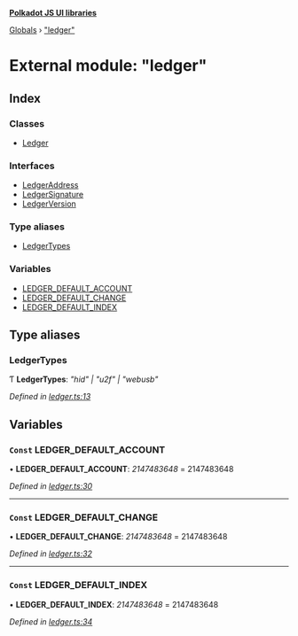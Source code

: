 **[Polkadot JS UI libraries](../README.md)**

[Globals](../globals.md) › [&quot;ledger&quot;](_ledger_.md)

# External module: "ledger"

## Index

### Classes

* [Ledger](../classes/_ledger_.ledger.md)

### Interfaces

* [LedgerAddress](../interfaces/_ledger_.ledgeraddress.md)
* [LedgerSignature](../interfaces/_ledger_.ledgersignature.md)
* [LedgerVersion](../interfaces/_ledger_.ledgerversion.md)

### Type aliases

* [LedgerTypes](_ledger_.md#ledgertypes)

### Variables

* [LEDGER_DEFAULT_ACCOUNT](_ledger_.md#const-ledger_default_account)
* [LEDGER_DEFAULT_CHANGE](_ledger_.md#const-ledger_default_change)
* [LEDGER_DEFAULT_INDEX](_ledger_.md#const-ledger_default_index)

## Type aliases

###  LedgerTypes

Ƭ **LedgerTypes**: *"hid" | "u2f" | "webusb"*

*Defined in [ledger.ts:13](https://github.com/polkadot-js/ui/blob/6fce4b7/packages/ui-keyring/src/ledger.ts#L13)*

## Variables

### `Const` LEDGER_DEFAULT_ACCOUNT

• **LEDGER_DEFAULT_ACCOUNT**: *2147483648* = 2147483648

*Defined in [ledger.ts:30](https://github.com/polkadot-js/ui/blob/6fce4b7/packages/ui-keyring/src/ledger.ts#L30)*

___

### `Const` LEDGER_DEFAULT_CHANGE

• **LEDGER_DEFAULT_CHANGE**: *2147483648* = 2147483648

*Defined in [ledger.ts:32](https://github.com/polkadot-js/ui/blob/6fce4b7/packages/ui-keyring/src/ledger.ts#L32)*

___

### `Const` LEDGER_DEFAULT_INDEX

• **LEDGER_DEFAULT_INDEX**: *2147483648* = 2147483648

*Defined in [ledger.ts:34](https://github.com/polkadot-js/ui/blob/6fce4b7/packages/ui-keyring/src/ledger.ts#L34)*